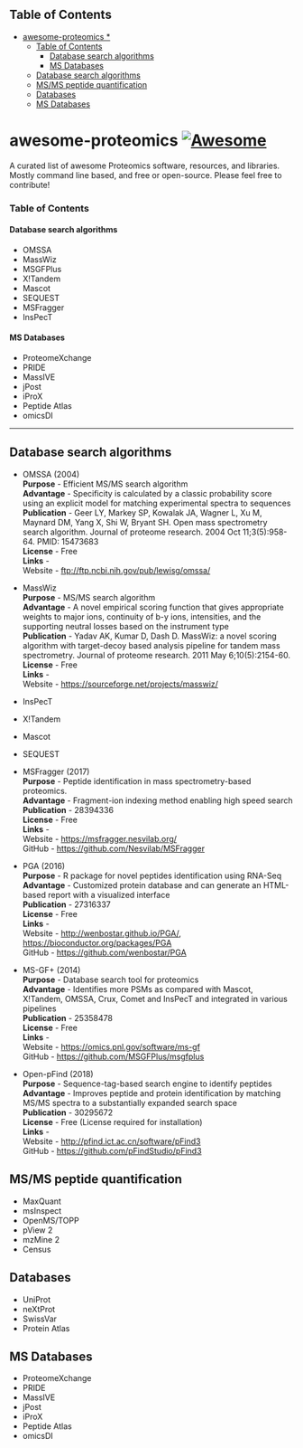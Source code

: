 <!-- START doctoc generated TOC please keep comment here to allow auto update -->
<!-- DON'T EDIT THIS SECTION, INSTEAD RE-RUN doctoc TO UPDATE -->
## Table of Contents

- [awesome-proteomics  *](#awesome-proteomics--)
    - [Table of Contents](#table-of-contents)
      - [Database search algorithms](#database-search-algorithms)
      - [MS Databases](#ms-databases)
  - [Database search algorithms](#database-search-algorithms-1)
  - [MS/MS peptide quantification](#msms-peptide-quantification)
  - [Databases](#databases)
  - [MS Databases](#ms-databases-1)

<!-- END doctoc generated TOC please keep comment here to allow auto update -->

# awesome-proteomics  [![Awesome](https://cdn.rawgit.com/sindresorhus/awesome/d7305f38d29fed78fa85652e3a63e154dd8e8829/media/badge.svg)](https://github.com/sindresorhus/awesome)
  
A curated list of awesome Proteomics software, resources, and libraries. Mostly command line based, and free or open-source. Please feel free to contribute!   

### Table of Contents  
#### Database search algorithms  
* OMSSA  
* MassWiz  
* MSGFPlus   
* X!Tandem  
* Mascot  
* SEQUEST  
* MSFragger  
* InsPecT  

#### MS Databases  
* ProteomeXchange  
* PRIDE  
* MassIVE  
* jPost  
* iProX  
* Peptide Atlas  
* omicsDI  

---
## Database search algorithms
* OMSSA (2004)  
  **Purpose** - Efficient MS/MS search algorithm  
  **Advantage** - Specificity is calculated by a classic probability score using an explicit model for matching experimental spectra to sequences  
  **Publication** - Geer LY, Markey SP, Kowalak JA, Wagner L, Xu M, Maynard DM, Yang X, Shi W, Bryant SH. Open mass spectrometry search algorithm. Journal of proteome research. 2004 Oct 11;3(5):958-64. PMID: 15473683    
  **License** - Free   
  **Links** -   
     Website - ftp://ftp.ncbi.nih.gov/pub/lewisg/omssa/  
  
* MassWiz  
  **Purpose** - MS/MS search algorithm  
  **Advantage** - A novel empirical scoring function that gives appropriate weights to major ions, continuity of b-y ions, intensities, and the supporting neutral losses based on the instrument type  
  **Publication** - Yadav AK, Kumar D, Dash D. MassWiz: a novel scoring algorithm with target-decoy based analysis pipeline for tandem mass spectrometry. Journal of proteome research. 2011 May 6;10(5):2154-60.    
  **License** - Free   
  **Links** -   
     Website - https://sourceforge.net/projects/masswiz/
* InsPecT
* X!Tandem
* Mascot
* SEQUEST
* MSFragger	(2017)  
  **Purpose** - Peptide identification in mass spectrometry-based proteomics.   
  **Advantage** - Fragment-ion indexing method enabling high speed search  
  **Publication** - 28394336  
  **License** - Free  
  **Links** -   
     Website - https://msfragger.nesvilab.org/  
     GitHub - https://github.com/Nesvilab/MSFragger  
      
* PGA	(2016)   
  **Purpose** - R package for novel peptides identification using RNA-Seq  
  **Advantage** - Customized protein database and can generate an HTML-based report with a visualized interface	  
  **Publication** - 27316337  
  **License** - Free  
  **Links** -  
     Website - http://wenbostar.github.io/PGA/, https://bioconductor.org/packages/PGA  
     GitHub - https://github.com/wenbostar/PGA  
     
* MS-GF+ (2014)  
  **Purpose** - Database search tool for proteomics  
  **Advantage** - Identifies more PSMs as compared with Mascot, X!Tandem, OMSSA, Crux, Comet and InsPecT and integrated in various pipelines  
  **Publication** - 25358478  
  **License** - Free  
  **Links** -   
     Website - https://omics.pnl.gov/software/ms-gf  
     GitHub - https://github.com/MSGFPlus/msgfplus  	
     
* Open-pFind (2018)  
  **Purpose** - Sequence-tag-based search engine to identify peptides	  
  **Advantage** - Improves peptide and protein identification by matching MS/MS spectra to a substantially expanded search space  
  **Publication** - 30295672  
  **License** - Free (License required for installation)  
  **Links** -   
     Website - http://pfind.ict.ac.cn/software/pFind3   
     GitHub - https://github.com/pFindStudio/pFind3  			
    
## MS/MS peptide quantification
* MaxQuant
* msInspect
* OpenMS/TOPP
* pView 2
* mzMine 2
* Census

## Databases
* UniProt
* neXtProt
* SwissVar
* Protein Atlas

## MS Databases
* ProteomeXchange
* PRIDE
* MassIVE
* jPost
* iProX
* Peptide Atlas
* omicsDI
